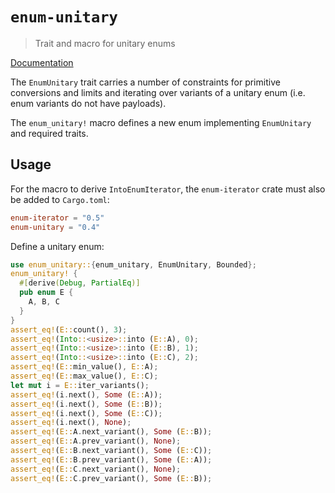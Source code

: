 # `enum-unitary`

> Trait and macro for unitary enums

[Documentation](https://docs.rs/enum-unitary)

The `EnumUnitary` trait carries a number of constraints for primitive
conversions and limits and iterating over variants of a unitary enum (i.e. enum
variants do not have payloads).

The `enum_unitary!` macro defines a new enum implementing `EnumUnitary` and
required traits.

## Usage

For the macro to derive `IntoEnumIterator`, the `enum-iterator` crate must also
be added to `Cargo.toml`:
```toml
enum-iterator = "0.5"
enum-unitary = "0.4"
```

Define a unitary enum:
```rust
use enum_unitary::{enum_unitary, EnumUnitary, Bounded};
enum_unitary! {
  #[derive(Debug, PartialEq)]
  pub enum E {
    A, B, C
  }
}
assert_eq!(E::count(), 3);
assert_eq!(Into::<usize>::into (E::A), 0);
assert_eq!(Into::<usize>::into (E::B), 1);
assert_eq!(Into::<usize>::into (E::C), 2);
assert_eq!(E::min_value(), E::A);
assert_eq!(E::max_value(), E::C);
let mut i = E::iter_variants();
assert_eq!(i.next(), Some (E::A));
assert_eq!(i.next(), Some (E::B));
assert_eq!(i.next(), Some (E::C));
assert_eq!(i.next(), None);
assert_eq!(E::A.next_variant(), Some (E::B));
assert_eq!(E::A.prev_variant(), None);
assert_eq!(E::B.next_variant(), Some (E::C));
assert_eq!(E::B.prev_variant(), Some (E::A));
assert_eq!(E::C.next_variant(), None);
assert_eq!(E::C.prev_variant(), Some (E::B));
```
